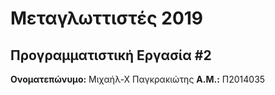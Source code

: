 # Μεταγλωττιστές 2019
## Προγραμματιστική Εργασία #2

**Ονοματεπώνυμο:** Μιχαήλ-Χ Παγκρακιώτης
**Α.Μ.:** Π2014035


